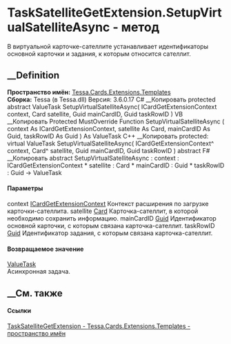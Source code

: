 # TaskSatelliteGetExtension.SetupVirtualSatelliteAsync - метод
В виртуальной карточке-сателлите устанавливает идентификаторы основной
карточки и задания, к которым относится сателлит.
## __Definition
 **Пространство имён:**
[Tessa.Cards.Extensions.Templates](N_Tessa_Cards_Extensions_Templates.htm)  
 **Сборка:** Tessa (в Tessa.dll) Версия: 3.6.0.17
C# __Копировать
     protected abstract ValueTask SetupVirtualSatelliteAsync(
    	ICardGetExtensionContext context,
    	Card satellite,
    	Guid mainCardID,
    	Guid taskRowID
    )
VB __Копировать
     Protected MustOverride Function SetupVirtualSatelliteAsync ( 
    	context As ICardGetExtensionContext,
    	satellite As Card,
    	mainCardID As Guid,
    	taskRowID As Guid
    ) As ValueTask
C++ __Копировать
     protected:
    virtual ValueTask SetupVirtualSatelliteAsync(
    	ICardGetExtensionContext^ context, 
    	Card^ satellite, 
    	Guid mainCardID, 
    	Guid taskRowID
    ) abstract
F# __Копировать
     abstract SetupVirtualSatelliteAsync : 
            context : ICardGetExtensionContext * 
            satellite : Card * 
            mainCardID : Guid * 
            taskRowID : Guid -> ValueTask 
#### Параметры
context
[ICardGetExtensionContext](T_Tessa_Cards_Extensions_ICardGetExtensionContext.htm)
    Контекст расширения по загрузке карточки-сателлита.
satellite [Card](T_Tessa_Cards_Card.htm)
    Карточка-сателлит, в которой необходимо сохранить информацию.
mainCardID [Guid](https://learn.microsoft.com/dotnet/api/system.guid)
    Идентификатор основной карточки, с которым связана карточка-сателлит.
taskRowID [Guid](https://learn.microsoft.com/dotnet/api/system.guid)
    Идентификатор задания, с которым связана карточка-сателлит.
#### Возвращаемое значение
[ValueTask](https://learn.microsoft.com/dotnet/api/system.threading.tasks.valuetask)  
Асинхронная задача.
##  __См. также
#### Ссылки
[TaskSatelliteGetExtension -
](T_Tessa_Cards_Extensions_Templates_TaskSatelliteGetExtension.htm)
[Tessa.Cards.Extensions.Templates - пространство
имён](N_Tessa_Cards_Extensions_Templates.htm)

